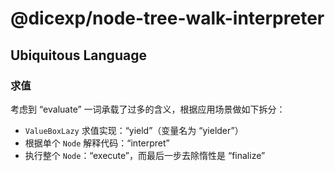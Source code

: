 # @dicexp/node-tree-walk-interpreter

## Ubiquitous Language

### 求值

考虑到 “evaluate” 一词承载了过多的含义，根据应用场景做如下拆分：

- `ValueBoxLazy` 求值实现：“yield”（变量名为 “yielder”）
- 根据单个 `Node` 解释代码：“interpret”
- 执行整个 `Node`：“execute”，而最后一步去除惰性是 “finalize”

